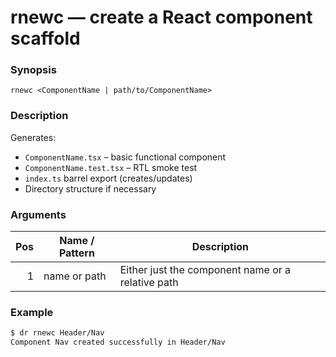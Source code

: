 # rnewc — create a React component scaffold

### Synopsis

`rnewc <ComponentName | path/to/ComponentName>`

### Description

Generates:

- `ComponentName.tsx` – basic functional component
- `ComponentName.test.tsx` – RTL smoke test
- `index.ts` barrel export (creates/updates)
- Directory structure if necessary

### Arguments

| Pos | Name / Pattern | Description                                       |
| --: | -------------- | ------------------------------------------------- |
|   1 | name or path   | Either just the component name or a relative path |

### Example

```bash
$ dr rnewc Header/Nav
Component Nav created successfully in Header/Nav
```
